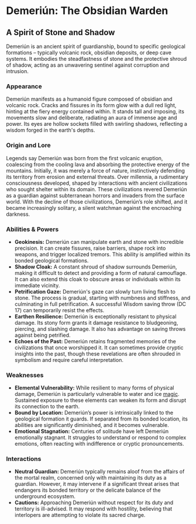 # Demeriún: The Obsidian Warden

## A Spirit of Stone and Shadow

Demeriún is an ancient spirit of guardianship, bound to specific geological formations – typically volcanic rock, obsidian deposits, or deep cave systems. It embodies the steadfastness of stone and the protective shroud of shadow, acting as an unwavering sentinel against corruption and intrusion.

### Appearance

Demeriún manifests as a humanoid figure composed of obsidian and volcanic rock. Cracks and fissures in its form glow with a dull red light, hinting at the fiery energy contained within. It stands tall and imposing, its movements slow and deliberate, radiating an aura of immense age and power. Its eyes are hollow sockets filled with swirling shadows, reflecting a wisdom forged in the earth's depths.

### Origin and Lore

Legends say Demeriún was born from the first volcanic eruption, coalescing from the cooling lava and absorbing the protective energy of the mountains. Initially, it was merely a force of nature, instinctively defending its territory from erosion and external threats. Over millennia, a rudimentary consciousness developed, shaped by interactions with ancient civilizations who sought shelter within its domain. These civilizations revered Demeriún as a guardian against subterranean horrors and invaders from the surface world. With the decline of those civilizations, Demeriún’s role shifted, and it became increasingly solitary, a silent watchman against the encroaching darkness.

### Abilities & Powers

*   **Geokinesis:** Demeriún can manipulate earth and stone with incredible precision. It can create fissures, raise barriers, shape rock into weapons, and trigger localized tremors. This ability is amplified within its bonded geological formations. 
*   **Shadow Cloak:**  A constant shroud of shadow surrounds Demeriún, making it difficult to detect and providing a form of natural camouflage.  It can also extend this cloak to obscure areas or individuals within its immediate vicinity.
*   **Petrification Gaze:** Demeriún's gaze can slowly turn living flesh to stone.  The process is gradual, starting with numbness and stiffness, and culminating in full petrification.  A successful Wisdom saving throw (DC 17) can temporarily resist the effects.
*   **Earthen Resilience:** Demeriún is exceptionally resistant to physical damage.  Its stony form grants it damage resistance to bludgeoning, piercing, and slashing damage. It also has advantage on saving throws against being petrified.
*   **Echoes of the Past:**  Demeriún retains fragmented memories of the civilizations that once worshipped it. It can sometimes provide cryptic insights into the past, though these revelations are often shrouded in symbolism and require careful interpretation.

### Weaknesses

*   **Elemental Vulnerability:** While resilient to many forms of physical damage, Demeriún is particularly vulnerable to water and ice [magic](/structure/mechanic/magic.md). Sustained exposure to these elements can weaken its form and disrupt its connection to the earth.
*   **Bound by Location:** Demeriún’s power is intrinsically linked to the geological formation it guards. If separated from its bonded location, its abilities are significantly diminished, and it becomes vulnerable.
*   **Emotional Stagnation:**  Centuries of solitude have left Demeriún emotionally stagnant. It struggles to understand or respond to complex emotions, often reacting with indifference or cryptic pronouncements.

### Interactions

*   **Neutral Guardian:** Demeriún typically remains aloof from the affairs of the mortal realm, concerned only with maintaining its duty as a guardian.  However, it may intervene if a significant threat arises that endangers its bonded territory or the delicate balance of the underground ecosystem.
*   **Cautions:** Approaching Demeriún without respect for its duty and territory is ill-advised. It may respond with hostility, believing that interlopers are attempting to violate its sacred charge.
